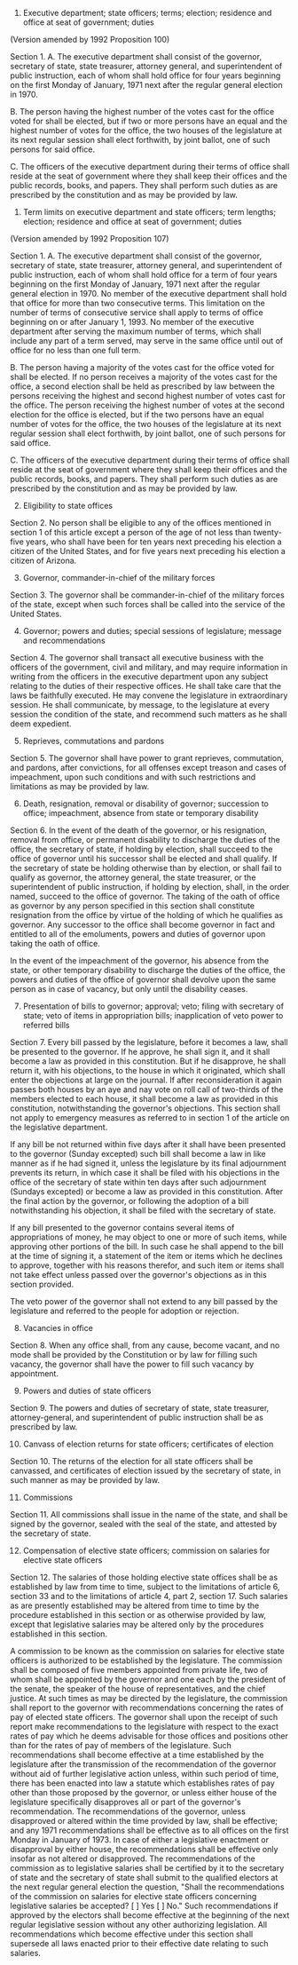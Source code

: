 1. Executive department; state officers; terms;
   election; residence and office at seat of government; duties

(Version amended by 1992 Proposition 100)

Section 1. A. The executive department shall consist of the governor,
secretary of state, state treasurer, attorney general, and superintendent of
public instruction, each of whom shall hold office for four years beginning on
the first Monday of January, 1971 next after the regular general election in 1970.

B. The person having the highest number of the votes cast for the
office voted for shall be elected, but if two or more persons have an equal
and the highest number of votes for the office, the two houses of the
legislature at its next regular session shall elect forthwith, by joint
ballot, one of such persons for said office.

C. The officers of the executive department during their terms of
office shall reside at the seat of government where they shall keep their
offices and the public records, books, and papers. They shall perform such
duties as are prescribed by the constitution and as may be provided by law.

1. Term limits on executive department and state
   officers; term lengths; election; residence and office at seat
   of government; duties

(Version amended by 1992 Proposition 107)

Section 1. A. The executive department shall consist of the governor,
secretary of state, state treasurer, attorney general, and superintendent of
public instruction, each of whom shall hold office for a term of four years
beginning on the first Monday of January, 1971 next after the regular general
election in 1970. No member of the executive department shall hold that
office for more than two consecutive terms. This limitation on the number of
terms of consecutive service shall apply to terms of office beginning on or
after January 1, 1993. No member of the executive department after serving
the maximum number of terms, which shall include any part of a term served,
may serve in the same office until out of office for no less than one full
term.

B. The person having a majority of the votes cast for the office voted
for shall be elected. If no person receives a majority of the votes cast for
the office, a second election shall be held as prescribed by law between the
persons receiving the highest and second highest number of votes cast for the
office. The person receiving the highest number of votes at the second
election for the office is elected, but if the two persons have an equal
number of votes for the office, the two houses of the legislature at its next
regular session shall elect forthwith, by joint ballot, one of such persons
for said office.

C. The officers of the executive department during their terms of
office shall reside at the seat of government where they shall keep their
offices and the public records, books, and papers. They shall perform such
duties as are prescribed by the constitution and as may be provided by law.

2. Eligibility to state offices

Section 2. No person shall be eligible to any of the offices
mentioned in section 1 of this article except a person of the age of not less
than twenty-five years, who shall have been for ten years next preceding his
election a citizen of the United States, and for five years next preceding his
election a citizen of Arizona.

3. Governor, commander-in-chief of the military
   forces

Section 3. The governor shall be commander-in-chief of the
military forces of the state, except when such forces shall be called into the
service of the United States.

4. Governor; powers and duties; special sessions of
   legislature; message and recommendations

Section 4. The governor shall transact all executive business
with the officers of the government, civil and military, and may require
information in writing from the officers in the executive department upon any
subject relating to the duties of their respective offices. He shall take
care that the laws be faithfully executed. He may convene the legislature in
extraordinary session. He shall communicate, by message, to the legislature
at every session the condition of the state, and recommend such matters as he
shall deem expedient.

5. Reprieves, commutations and pardons

Section 5. The governor shall have power to grant reprieves,
commutation, and pardons, after convictions, for all offenses except treason
and cases of impeachment, upon such conditions and with such restrictions and
limitations as may be provided by law.

6. Death, resignation, removal or disability of
   governor; succession to office; impeachment, absence from
   state or temporary disability

Section 6. In the event of the death of the governor, or his
resignation, removal from office, or permanent disability to discharge the
duties of the office, the secretary of state, if holding by election, shall
succeed to the office of governor until his successor shall be elected and
shall qualify. If the secretary of state be holding otherwise than by
election, or shall fail to qualify as governor, the attorney general, the
state treasurer, or the superintendent of public instruction, if holding by
election, shall, in the order named, succeed to the office of governor. The
taking of the oath of office as governor by any person specified in this
section shall constitute resignation from the office by virtue of the holding
of which he qualifies as governor. Any successor to the office shall become
governor in fact and entitled to all of the emoluments, powers and duties of
governor upon taking the oath of office.

In the event of the impeachment of the governor, his absence from the
state, or other temporary disability to discharge the duties of the office,
the powers and duties of the office of governor shall devolve upon the same
person as in case of vacancy, but only until the disability ceases.

7. Presentation of bills to governor; approval;
   veto; filing with secretary of state; veto of items in
   appropriation bills; inapplication of veto power to referred
   bills

Section 7. Every bill passed by the legislature, before it
becomes a law, shall be presented to the governor. If he approve, he shall
sign it, and it shall become a law as provided in this constitution. But if
he disapprove, he shall return it, with his objections, to the house in which
it originated, which shall enter the objections at large on the journal. If
after reconsideration it again passes both houses by an aye and nay vote on
roll call of two-thirds of the members elected to each house, it shall become
a law as provided in this constitution, notwithstanding the governor's
objections. This section shall not apply to emergency measures as referred to
in section 1 of the article on the legislative department.

If any bill be not returned within five days after it shall have been
presented to the governor (Sunday excepted) such bill shall become a law in
like manner as if he had signed it, unless the legislature by its final
adjournment prevents its return, in which case it shall be filed with his
objections in the office of the secretary of state within ten days after such
adjournment (Sundays excepted) or become a law as provided in this
constitution. After the final action by the governor, or following the
adoption of a bill notwithstanding his objection, it shall be filed with the
secretary of state.

If any bill presented to the governor contains several items of
appropriations of money, he may object to one or more of such items, while
approving other portions of the bill. In such case he shall append to the
bill at the time of signing it, a statement of the item or items which he
declines to approve, together with his reasons therefor, and such item or
items shall not take effect unless passed over the governor's objections as in
this section provided.

The veto power of the governor shall not extend to any bill passed by
the legislature and referred to the people for adoption or rejection.

8. Vacancies in office

Section 8. When any office shall, from any cause, become
vacant, and no mode shall be provided by the Constitution or by law for
filling such vacancy, the governor shall have the power to fill such vacancy
by appointment.

9. Powers and duties of state officers

Section 9. The powers and duties of secretary of state, state
treasurer, attorney-general, and superintendent of public instruction shall be
as prescribed by law.

10. Canvass of election returns for state officers;
    certificates of election

Section 10. The returns of the election for all state officers
shall be canvassed, and certificates of election issued by the secretary of
state, in such manner as may be provided by law.

11. Commissions

Section 11. All commissions shall issue in the name of the
state, and shall be signed by the governor, sealed with the seal of the state,
and attested by the secretary of state.

12. Compensation of elective state officers;
    commission on salaries for elective state officers

Section 12. The salaries of those holding elective state
offices shall be as established by law from time to time, subject to the
limitations of article 6, section 33 and to the limitations of article 4, part
2, section 17. Such salaries as are presently established may be altered from
time to time by the procedure established in this section or as otherwise
provided by law, except that legislative salaries may be altered only by the
procedures established in this section.

A commission to be known as the commission on salaries for elective
state officers is authorized to be established by the legislature. The
commission shall be composed of five members appointed from private life, two
of whom shall be appointed by the governor and one each by the president of
the senate, the speaker of the house of representatives, and the chief
justice. At such times as may be directed by the legislature, the commission
shall report to the governor with recommendations concerning the rates of pay
of elected state officers. The governor shall upon the receipt of such report
make recommendations to the legislature with respect to the exact rates of pay
which he deems advisable for those offices and positions other than for the
rates of pay of members of the legislature. Such recommendations shall become
effective at a time established by the legislature after the transmission of
the recommendation of the governor without aid of further legislative action
unless, within such period of time, there has been enacted into law a statute
which establishes rates of pay other than those proposed by the governor, or
unless either house of the legislature specifically disapproves all or part of
the governor's recommendation. The recommendations of the governor, unless
disapproved or altered within the time provided by law, shall be effective;
and any 1971 recommendations shall be effective as to all offices on the first
Monday in January of 1973. In case of either a legislative enactment or
disapproval by either house, the recommendations shall be effective only
insofar as not altered or disapproved. The recommendations of the commission
as to legislative salaries shall be certified by it to the secretary of state
and the secretary of state shall submit to the qualified electors at the next
regular general election the question, "Shall the recommendations of the
commission on salaries for elective state officers concerning legislative
salaries be accepted? [ ] Yes [ ] No." Such recommendations if approved by
the electors shall become effective at the beginning of the next regular
legislative session without any other authorizing legislation. All
recommendations which become effective under this section shall supersede all
laws enacted prior to their effective date relating to such salaries.
